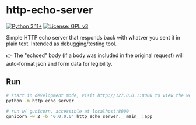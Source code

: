 # http-echo-server
[![Python 3.11+](https://upload.wikimedia.org/wikipedia/commons/6/62/Blue_Python_3.11%2B_Shield_Badge.svg)](https://www.python.org)
[![License: GPL v3](https://upload.wikimedia.org/wikipedia/commons/8/86/GPL_v3_Blue_Badge.svg)](https://www.gnu.org/licenses/gpl-3.0.en.html)

Simple HTTP echo server that responds back with whatver you sent it in plain text.  Intended as debugging/testing tool.

👉 The "echoed" body (if a body was included in the original request) will auto-format json and form data for legibility.

## Run
```bash
# start in development mode, visit http://127.0.0.1:8000 to view the web interface
python -m http_echo_server

# run w/ gunicorn, accessible at localhost:8000
gunicorn -w 2 -b "0.0.0.0" http_echo_server.__main__:app
```